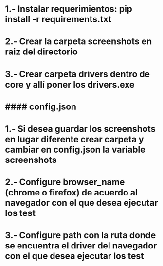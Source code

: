 
# 1.- Instalar requerimientos:  pip install -r requirements.txt
# 2.- Crear la carpeta screenshots en raiz del directorio
# 3.- Crear carpeta drivers dentro de core y allí poner los drivers.exe

# #### config.json 
# 1.- Si desea guardar los screenshots en lugar diferente crear carpeta y cambiar en config.json la variable screenshots
# 2.- Configure browser_name (chrome o firefox) de acuerdo al navegador con el que desea ejecutar los test
# 3.- Configure path con la ruta donde se encuentra el driver del navegador con el que desea ejecutar los test
